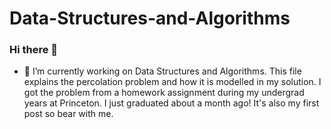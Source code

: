 # Data-Structures-and-Algorithms

### Hi there 👋

- 🔭 I’m currently working on Data Structures and Algorithms. This file explains the percolation problem and how it is modelled in my solution. I got the problem from a homework assignment during my undergrad years at Princeton. I just graduated about a month ago! It's also my first post so bear with me.




